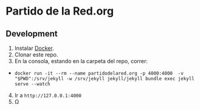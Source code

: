 # Partido de la Red.org

## Development

1. Instalar [Docker](docker.com).
2. Clonar este repo.
3. En la consola, estando en la carpeta del repo, correr:
  * `docker run -it --rm --name partidodelared.org -p 4000:4000  -v "$PWD":/srv/jekyll -w /srv/jekyll jekyll/jekyll bundle exec jekyll serve --watch`
4. Ir a `http://127.0.0.1:4000`
5. Ω
